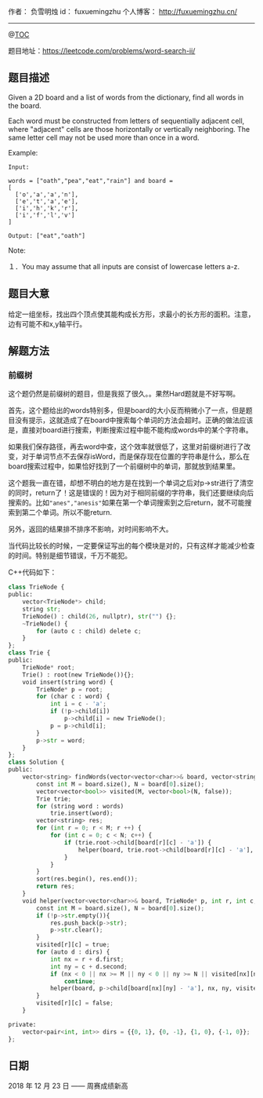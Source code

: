 
作者： 负雪明烛
id：	fuxuemingzhu
个人博客：	http://fuxuemingzhu.cn/

---
@[TOC](目录)


题目地址：https://leetcode.com/problems/word-search-ii/


## 题目描述

Given a 2D board and a list of words from the dictionary, find all words in the board.

Each word must be constructed from letters of sequentially adjacent cell, where "adjacent" cells are those horizontally or vertically neighboring. The same letter cell may not be used more than once in a word.

Example:

    Input: 
    
    words = ["oath","pea","eat","rain"] and board =
    [
      ['o','a','a','n'],
      ['e','t','a','e'],
      ['i','h','k','r'],
      ['i','f','l','v']
    ]
    
    Output: ["eat","oath"]

Note:

１．You may assume that all inputs are consist of lowercase letters a-z.

## 题目大意

给定一组坐标，找出四个顶点使其能构成长方形，求最小的长方形的面积。注意，边有可能不和x,y轴平行。

## 解题方法

### 前缀树

这个题仍然是前缀树的题目，但是我抠了很久。。果然Hard题就是不好写啊。

首先，这个题给出的words特别多，但是board的大小反而稍微小了一点，但是题目没有提示，这就造成了在board中搜索每个单词的方法会超时。正确的做法应该是，直接对board进行搜索，判断搜索过程中能不能构成words中的某个字符串。

如果我们保存路径，再去word中查，这个效率就很低了，这里对前缀树进行了改变，对于单词节点不去保存isWord，而是保存现在位置的字符串是什么，那么在board搜索过程中，如果恰好找到了一个前缀树中的单词，那就放到结果里。

这个题我一直在错，却想不明白的地方是在找到一个单词之后对p->str进行了清空的同时，return了！这是错误的！因为对于相同前缀的字符串，我们还要继续向后搜索的。比如``"anes","anesis"``如果在第一个单词搜索到之后return，就不可能搜索到第二个单词。所以不能return.

另外，返回的结果排不排序不影响，对时间影响不大。

当代码比较长的时候，一定要保证写出的每个模块是对的，只有这样才能减少检查的时间。特别是细节错误，千万不能犯。

C++代码如下：

```python
class TrieNode {
public:
    vector<TrieNode*> child;
    string str;
    TrieNode() : child(26, nullptr), str("") {};
    ~TrieNode() {
        for (auto c : child) delete c;
    }
};
class Trie {
public:
    TrieNode* root;
    Trie() : root(new TrieNode()){};
    void insert(string word) {
        TrieNode* p = root;
        for (char c : word) {
            int i = c - 'a';
            if (!p->child[i])
                p->child[i] = new TrieNode();
            p = p->child[i];
        }
        p->str = word;
    }
};
class Solution {
public:
    vector<string> findWords(vector<vector<char>>& board, vector<string>& words) {
        const int M = board.size(), N = board[0].size();
        vector<vector<bool>> visited(M, vector<bool>(N, false));
        Trie trie;
        for (string word : words)
            trie.insert(word);
        vector<string> res;
        for (int r = 0; r < M; r ++) {
            for (int c = 0; c < N; c++) {
                if (trie.root->child[board[r][c] - 'a']) {
                    helper(board, trie.root->child[board[r][c] - 'a'], r, c, visited, res);
                }
            }
        }
        sort(res.begin(), res.end());
        return res;
    }
    void helper(vector<vector<char>>& board, TrieNode* p, int r, int c, vector<vector<bool>>& visited, vector<string>& res) {
        const int M = board.size(), N = board[0].size();
        if (!p->str.empty()){
            res.push_back(p->str);
            p->str.clear();
        }
        visited[r][c] = true;
        for (auto d : dirs) {
            int nx = r + d.first;
            int ny = c + d.second;
            if (nx < 0 || nx >= M || ny < 0 || ny >= N || visited[nx][ny] || !p->child[board[nx][ny] - 'a'])
                continue;
            helper(board, p->child[board[nx][ny] - 'a'], nx, ny, visited, res);
        }
        visited[r][c] = false;
    }

private:
    vector<pair<int, int>> dirs = {{0, 1}, {0, -1}, {1, 0}, {-1, 0}};
};
```


## 日期

2018 年 12 月 23 日 —— 周赛成绩新高


  [1]: https://assets.leetcode.com/uploads/2018/12/21/1a.png
  [2]: https://assets.leetcode.com/uploads/2018/12/22/2.png
  [3]: https://assets.leetcode.com/uploads/2018/12/22/3.png
  [4]: https://assets.leetcode.com/uploads/2018/12/21/4c.png
  [5]: https://blog.csdn.net/fuxuemingzhu/article/details/79368360
  [6]: https://blog.csdn.net/fuxuemingzhu/article/details/79368360
  [7]: https://blog.csdn.net/fuxuemingzhu/article/details/79368360

